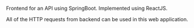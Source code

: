 Frontend for an API using SpringBoot. Implemented using ReactJS.

All of the HTTP requests from backend can be used in this web application.
